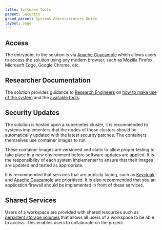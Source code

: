 ```yaml
---
title: Software Tools
parent: Security
grand_parent: Systems Administrators Guide
layout: page
---
```


## Access
The entrypoint to the solution is via [Apache Guacamole](../../Architecture/Virtual-Desktop-Infrastructure/Apache-Guacamole.md) which allows users to access the solution using any modern browser, such as Mozilla Firefox, Microsoft Edge, Google Chrome, etc.

## Researcher Documentation
The solution provides guidance to [Research Engineers](../../Researcher-Guide.md) on [how to make use of the system](../../Researcher-Guide/Getting-Started.md) and the [available tools](../../Researcher-Guide/Available-Tools.md).

## Security Updates
The solution is hosted upon a kubernetes cluster, it is recommended to systems implementers that the nodes of these clusters should be automatically updated with the latest security patches. The containers themselves use container images to run. 

These container images are versioned and static to allow proper testing to take place in a new environment before software updates are applied. It is the responsibility of each system implementer to ensure that their images are updated and tested as appropriate.

It is recommended that services that are publicly facing, such as [Keycloak](../../Architecture/Identity-and-Access-Management/Keycloak.md) and [Apache Guacamole](../../Architecture/Virtual-Desktop-Infrastructure/Apache-Guacamole.md) are prioritised. It is also recommended that you an application firewall should be implemented in front of these services. 

## Shared Services
Users of a workspace are provided with shared resources such as [persistent storage volumes](../../Architecture/Dynamic-Compute-Resource/PVCs.md) that allows all users of a workspace to be able to access. This enables users to collaborate on the project.
